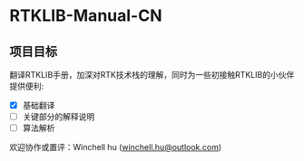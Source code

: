 # RTKLIB-Manual-CN

## 项目目标
翻译RTKLIB手册，加深对RTK技术栈的理解，同时为一些初接触RTKLIB的小伙伴提供便利:

- [x] 基础翻译
- [ ] 关键部分的解释说明
- [ ] 算法解析

欢迎协作或置评：Winchell hu (winchell.hu@outlook.com)
